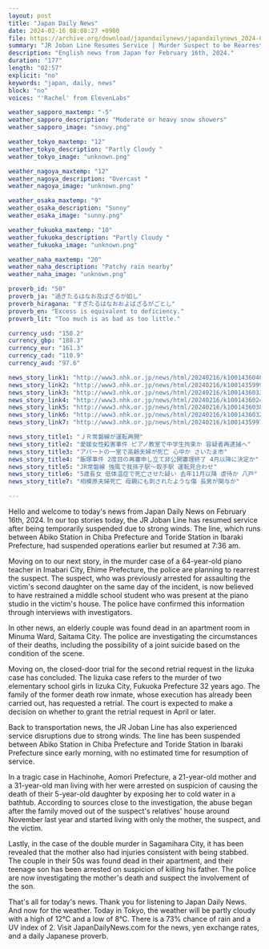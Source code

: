 ```yaml
---
layout: post
title: "Japan Daily News"
date: 2024-02-16 08:08:27 +0900
file: https://archive.org/download/japandailynews/japandailynews_2024-02-16.mp3
summary: "JR Joban Line Resumes Service | Murder Suspect to be Rearrested, & more…"
description: "English news from Japan for February 16th, 2024."
duration: "177"
length: "02:57"
explicit: "no"
keywords: "japan, daily, news"
block: "no"
voices: "'Rachel' from ElevenLabs"

weather_sapporo_maxtemp: "-5"
weather_sapporo_description: "Moderate or heavy snow showers"
weather_sapporo_image: "snowy.png"

weather_tokyo_maxtemp: "12"
weather_tokyo_description: "Partly Cloudy "
weather_tokyo_image: "unknown.png"

weather_nagoya_maxtemp: "12"
weather_nagoya_description: "Overcast "
weather_nagoya_image: "unknown.png"

weather_osaka_maxtemp: "9"
weather_osaka_description: "Sunny"
weather_osaka_image: "sunny.png"

weather_fukuoka_maxtemp: "10"
weather_fukuoka_description: "Partly Cloudy "
weather_fukuoka_image: "unknown.png"

weather_naha_maxtemp: "20"
weather_naha_description: "Patchy rain nearby"
weather_naha_image: "unknown.png"

proverb_id: "50"
proverb_ja: "過ぎたるはなお及ばざるが如し"
proverb_hiragana: "すぎたるはなおおよばざるがごとし"
proverb_en: "Excess is equivalent to deficiency."
proverb_lit: "Too much is as bad as too little."

currency_usd: "150.2"
currency_gbp: "188.3"
currency_eur: "161.3"
currency_cad: "110.9"
currency_aud: "97.6"

news_story_link1: "http://www3.nhk.or.jp/news/html/20240216/k10014360401000.html"
news_story_link2: "http://www3.nhk.or.jp/news/html/20240216/k10014359991000.html"
news_story_link3: "http://www3.nhk.or.jp/news/html/20240216/k10014360331000.html"
news_story_link4: "http://www3.nhk.or.jp/news/html/20240216/k10014360241000.html"
news_story_link5: "http://www3.nhk.or.jp/news/html/20240216/k10014360381000.html"
news_story_link6: "http://www3.nhk.or.jp/news/html/20240216/k10014360321000.html"
news_story_link7: "http://www3.nhk.or.jp/news/html/20240216/k10014359971000.html"

news_story_title1: "ＪＲ常磐線が運転再開"
news_story_title2: "愛媛女性殺害事件 ピアノ教室で中学生拘束か 容疑者再逮捕へ"
news_story_title3: "アパートの一室で高齢夫婦が死亡 心中か さいたま市"
news_story_title4: "飯塚事件 2度目の再審申し立て非公開審理終了 4月以降に決定か"
news_story_title5: "JR常磐線 強風で我孫子駅～取手駅 運転見合わせ"
news_story_title6: "5歳長女 低体温症で死亡させた疑い 去年11月以降 虐待か 八戸"
news_story_title7: "相模原夫婦死亡 母親にも刺されたような傷 長男が関与か"

---
```


Hello and welcome to today's news from Japan Daily News on February 16th, 2024. In our top stories today, the JR Joban Line has resumed service after being temporarily suspended due to strong winds. The line, which runs between Abiko Station in Chiba Prefecture and Toride Station in Ibaraki Prefecture, had suspended operations earlier but resumed at 7:36 am. 

Moving on to our next story, in the murder case of a 64-year-old piano teacher in Imabari City, Ehime Prefecture, the police are planning to rearrest the suspect. The suspect, who was previously arrested for assaulting the victim's second daughter on the same day of the incident, is now believed to have restrained a middle school student who was present at the piano studio in the victim's house. The police have confirmed this information through interviews with investigators.

In other news, an elderly couple was found dead in an apartment room in Minuma Ward, Saitama City. The police are investigating the circumstances of their deaths, including the possibility of a joint suicide based on the condition of the scene. 

Moving on, the closed-door trial for the second retrial request in the Iizuka case has concluded. The Iizuka case refers to the murder of two elementary school girls in Iizuka City, Fukuoka Prefecture 32 years ago. The family of the former death row inmate, whose execution has already been carried out, has requested a retrial. The court is expected to make a decision on whether to grant the retrial request in April or later.

Back to transportation news, the JR Joban Line has also experienced service disruptions due to strong winds. The line has been suspended between Abiko Station in Chiba Prefecture and Toride Station in Ibaraki Prefecture since early morning, with no estimated time for resumption of service.

In a tragic case in Hachinohe, Aomori Prefecture, a 21-year-old mother and a 31-year-old man living with her were arrested on suspicion of causing the death of their 5-year-old daughter by exposing her to cold water in a bathtub. According to sources close to the investigation, the abuse began after the family moved out of the suspect's relatives' house around November last year and started living with only the mother, the suspect, and the victim. 

Lastly, in the case of the double murder in Sagamihara City, it has been revealed that the mother also had injuries consistent with being stabbed. The couple in their 50s was found dead in their apartment, and their teenage son has been arrested on suspicion of killing his father. The police are now investigating the mother's death and suspect the involvement of the son.

That's all for today's news. Thank you for listening to Japan Daily News. And now for the weather. Today in Tokyo, the weather will be partly cloudy with a high of 12°C and a low of 8°C. There is a 73% chance of rain and a UV index of 2.  Visit JapanDailyNews.com for the news, yen exchange rates, and a daily Japanese proverb.
